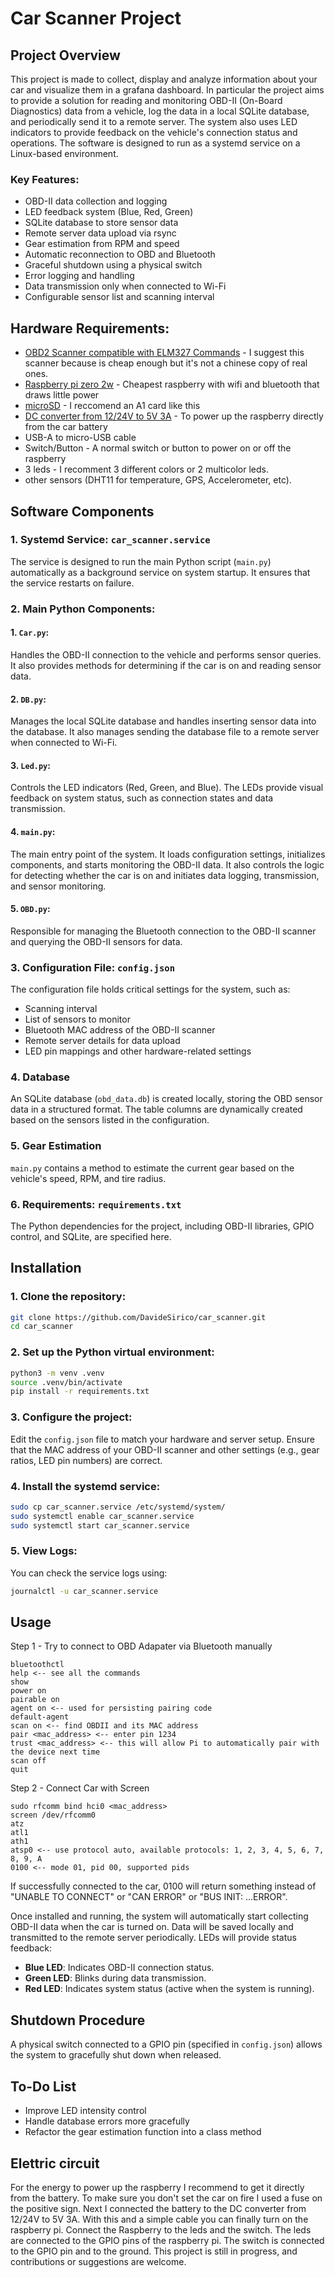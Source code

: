 # Car Scanner Project

## Project Overview
This project is made to collect, display and analyze information about your car and visualize them in a grafana dashboard.
In particular the project aims to provide a solution for reading and monitoring OBD-II (On-Board Diagnostics) data from a vehicle, log the data in a local SQLite database, and periodically send it to a remote server. The system also uses LED indicators to provide feedback on the vehicle's connection status and operations. The software is designed to run as a systemd service on a Linux-based environment. 

### Key Features:
- OBD-II data collection and logging
- LED feedback system (Blue, Red, Green)
- SQLite database to store sensor data
- Remote server data upload via rsync
- Gear estimation from RPM and speed
- Automatic reconnection to OBD and Bluetooth
- Graceful shutdown using a physical switch
- Error logging and handling
- Data transmission only when connected to Wi-Fi
- Configurable sensor list and scanning interval

## Hardware Requirements:
- [OBD2 Scanner compatible with ELM327 Commands](https://www.amazon.it/dp/B071D8SYXN?ref=ppx_yo2ov_dt_b_fed_asin_title) - I suggest this scanner because is cheap enough but it's not a chinese copy of real ones.
- [Raspberry pi zero 2w](https://www.amazon.it/dp/B09KLVX4RT?ref=ppx_yo2ov_dt_b_fed_asin_title) - Cheapest raspberry with wifi and bluetooth that draws little power
- [microSD](https://www.amazon.it/SanDisk-microSDXC-adattatore-prestazioni-dellapp/dp/B0B7NXBM6P) - I reccomend an A1 card like this
- [DC converter from 12/24V to 5V 3A](https://www.amazon.it/dp/B0CHJN3J2Y?ref=ppx_yo2ov_dt_b_fed_asin_title) - To power up the raspberry directly from the car battery
- USB-A to micro-USB cable
- Switch/Button - A normal switch or button to power on or off the raspberry
- 3 leds - I recomment 3 different colors or 2 multicolor leds.
- other sensors (DHT11 for temperature, GPS, Accelerometer, etc). 


## Software Components

### 1. **Systemd Service: `car_scanner.service`**
The service is designed to run the main Python script (`main.py`) automatically as a background service on system startup. It ensures that the service restarts on failure.

### 2. **Main Python Components:**
#### 1. `Car.py`:
Handles the OBD-II connection to the vehicle and performs sensor queries. It also provides methods for determining if the car is on and reading sensor data.

#### 2. `DB.py`:
Manages the local SQLite database and handles inserting sensor data into the database. It also manages sending the database file to a remote server when connected to Wi-Fi.

#### 3. `Led.py`:
Controls the LED indicators (Red, Green, and Blue). The LEDs provide visual feedback on system status, such as connection states and data transmission.

#### 4. `main.py`:
The main entry point of the system. It loads configuration settings, initializes components, and starts monitoring the OBD-II data. It also controls the logic for detecting whether the car is on and initiates data logging, transmission, and sensor monitoring.

#### 5. `OBD.py`:
Responsible for managing the Bluetooth connection to the OBD-II scanner and querying the OBD-II sensors for data.

### 3. **Configuration File: `config.json`**
The configuration file holds critical settings for the system, such as:
- Scanning interval
- List of sensors to monitor
- Bluetooth MAC address of the OBD-II scanner
- Remote server details for data upload
- LED pin mappings and other hardware-related settings

### 4. **Database**
An SQLite database (`obd_data.db`) is created locally, storing the OBD sensor data in a structured format. The table columns are dynamically created based on the sensors listed in the configuration.

### 5. **Gear Estimation**
`main.py` contains a method to estimate the current gear based on the vehicle's speed, RPM, and tire radius.

### 6. **Requirements: `requirements.txt`**
The Python dependencies for the project, including OBD-II libraries, GPIO control, and SQLite, are specified here.

## Installation

### 1. Clone the repository:
```bash
git clone https://github.com/DavideSirico/car_scanner.git
cd car_scanner
```

### 2. Set up the Python virtual environment:
```bash
python3 -m venv .venv
source .venv/bin/activate
pip install -r requirements.txt
```

### 3. Configure the project:
Edit the `config.json` file to match your hardware and server setup. Ensure that the MAC address of your OBD-II scanner and other settings (e.g., gear ratios, LED pin numbers) are correct.

### 4. Install the systemd service:
```bash
sudo cp car_scanner.service /etc/systemd/system/
sudo systemctl enable car_scanner.service
sudo systemctl start car_scanner.service
```

### 5. View Logs:
You can check the service logs using:
```bash
journalctl -u car_scanner.service
```


## Usage 
Step 1 - Try to connect to OBD Adapater via Bluetooth manually
```
bluetoothctl
help <-- see all the commands
show
power on
pairable on
agent on <-- used for persisting pairing code
default-agent
scan on <-- find OBDII and its MAC address
pair <mac_address> <-- enter pin 1234
trust <mac_address> <-- this will allow Pi to automatically pair with the device next time
scan off
quit
```
Step 2 - Connect Car with Screen
```
sudo rfcomm bind hci0 <mac_address>
screen /dev/rfcomm0
atz
atl1
ath1
atsp0 <-- use protocol auto, available protocols: 1, 2, 3, 4, 5, 6, 7, 8, 9, A
0100 <-- mode 01, pid 00, supported pids
```
If successfully connected to the car, 0100 will return something instead of "UNABLE TO CONNECT" or "CAN ERROR" or "BUS INIT: ...ERROR".

Once installed and running, the system will automatically start collecting OBD-II data when the car is turned on. Data will be saved locally and transmitted to the remote server periodically. LEDs will provide status feedback:
- **Blue LED**: Indicates OBD-II connection status.
- **Green LED**: Blinks during data transmission.
- **Red LED**: Indicates system status (active when the system is running).

## Shutdown Procedure
A physical switch connected to a GPIO pin (specified in `config.json`) allows the system to gracefully shut down when released.

## To-Do List
- Improve LED intensity control
- Handle database errors more gracefully
- Refactor the gear estimation function into a class method

## Elettric circuit
For the energy to power up the raspberry I recommend to get it directly from the battery.
To make sure you don't set the car on fire I used a fuse on the positive sign. 
Next I connected the battery to the DC converter from 12/24V to 5V 3A. With this and a simple cable you can finally turn on the raspberry pi.
Connect the Raspberry to the leds and the switch.
The leds are connected to the GPIO pins of the raspberry pi.
The switch is connected to the GPIO pin and to the ground.
This project is still in progress, and contributions or suggestions are welcome.